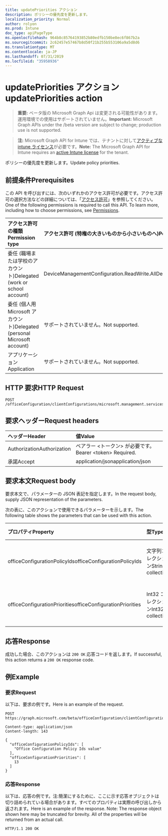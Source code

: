 ```yaml
---
title: updatePriorities アクション
description: ポリシーの優先度を更新します。
localization_priority: Normal
author: rolyon
ms.prod: Intune
doc_type: apiPageType
ms.openlocfilehash: 964b8c85764193852b80edfb150be8ec6f867b2a
ms.sourcegitcommit: 2c62457e57467b8d50f21b255b553106a9a5d8d6
ms.translationtype: MT
ms.contentlocale: ja-JP
ms.lasthandoff: 07/31/2019
ms.locfileid: "35958936"
---
```

# <a name="updatepriorities-action"></a><span data-ttu-id="56624-103">updatePriorities アクション</span><span class="sxs-lookup"><span data-stu-id="56624-103">updatePriorities action</span></span>

> <span data-ttu-id="56624-104">**重要:** ベータ版の Microsoft Graph Api は変更される可能性があります。運用環境での使用はサポートされていません。</span><span class="sxs-lookup"><span data-stu-id="56624-104">**Important:** Microsoft Graph APIs under the /beta version are subject to change; production use is not supported.</span></span>

> <span data-ttu-id="56624-105">**注:** Microsoft Graph API for Intune では、テナントに対して[アクティブな intune ライセンス](https://go.microsoft.com/fwlink/?linkid=839381)が必要です。</span><span class="sxs-lookup"><span data-stu-id="56624-105">**Note:** The Microsoft Graph API for Intune requires an [active Intune license](https://go.microsoft.com/fwlink/?linkid=839381) for the tenant.</span></span>

<span data-ttu-id="56624-106">ポリシーの優先度を更新します。</span><span class="sxs-lookup"><span data-stu-id="56624-106">Update policy priorities.</span></span>

## <a name="prerequisites"></a><span data-ttu-id="56624-107">前提条件</span><span class="sxs-lookup"><span data-stu-id="56624-107">Prerequisites</span></span>
<span data-ttu-id="56624-p101">この API を呼び出すには、次のいずれかのアクセス許可が必要です。アクセス許可の選択方法などの詳細については、「[アクセス許可](/graph/permissions-reference)」を参照してください。</span><span class="sxs-lookup"><span data-stu-id="56624-p101">One of the following permissions is required to call this API. To learn more, including how to choose permissions, see [Permissions](/graph/permissions-reference).</span></span>

|<span data-ttu-id="56624-110">アクセス許可の種類</span><span class="sxs-lookup"><span data-stu-id="56624-110">Permission type</span></span>|<span data-ttu-id="56624-111">アクセス許可 (特権の大きいものから小さいものへ)</span><span class="sxs-lookup"><span data-stu-id="56624-111">Permissions (from most to least privileged)</span></span>|
|:---|:---|
|<span data-ttu-id="56624-112">委任 (職場または学校のアカウント)</span><span class="sxs-lookup"><span data-stu-id="56624-112">Delegated (work or school account)</span></span>|<span data-ttu-id="56624-113">DeviceManagementConfiguration.ReadWrite.All</span><span class="sxs-lookup"><span data-stu-id="56624-113">DeviceManagementConfiguration.ReadWrite.All</span></span>|
|<span data-ttu-id="56624-114">委任 (個人用 Microsoft アカウント)</span><span class="sxs-lookup"><span data-stu-id="56624-114">Delegated (personal Microsoft account)</span></span>|<span data-ttu-id="56624-115">サポートされていません。</span><span class="sxs-lookup"><span data-stu-id="56624-115">Not supported.</span></span>|
|<span data-ttu-id="56624-116">アプリケーション</span><span class="sxs-lookup"><span data-stu-id="56624-116">Application</span></span>|<span data-ttu-id="56624-117">サポートされていません。</span><span class="sxs-lookup"><span data-stu-id="56624-117">Not supported.</span></span>|

## <a name="http-request"></a><span data-ttu-id="56624-118">HTTP 要求</span><span class="sxs-lookup"><span data-stu-id="56624-118">HTTP Request</span></span>
<!-- {
  "blockType": "ignored"
}
-->
``` http
POST /officeConfiguration/clientConfigurations/microsoft.management.services.api.updatePriorities
```

## <a name="request-headers"></a><span data-ttu-id="56624-119">要求ヘッダー</span><span class="sxs-lookup"><span data-stu-id="56624-119">Request headers</span></span>
|<span data-ttu-id="56624-120">ヘッダー</span><span class="sxs-lookup"><span data-stu-id="56624-120">Header</span></span>|<span data-ttu-id="56624-121">値</span><span class="sxs-lookup"><span data-stu-id="56624-121">Value</span></span>|
|:---|:---|
|<span data-ttu-id="56624-122">Authorization</span><span class="sxs-lookup"><span data-stu-id="56624-122">Authorization</span></span>|<span data-ttu-id="56624-123">ベアラー &lt;トークン&gt; が必要です。</span><span class="sxs-lookup"><span data-stu-id="56624-123">Bearer &lt;token&gt; Required.</span></span>|
|<span data-ttu-id="56624-124">承諾</span><span class="sxs-lookup"><span data-stu-id="56624-124">Accept</span></span>|<span data-ttu-id="56624-125">application/json</span><span class="sxs-lookup"><span data-stu-id="56624-125">application/json</span></span>|

## <a name="request-body"></a><span data-ttu-id="56624-126">要求本文</span><span class="sxs-lookup"><span data-stu-id="56624-126">Request body</span></span>
<span data-ttu-id="56624-127">要求本文で、パラメーターの JSON 表記を指定します。</span><span class="sxs-lookup"><span data-stu-id="56624-127">In the request body, supply JSON representation of the parameters.</span></span>

<span data-ttu-id="56624-128">次の表に、このアクションで使用できるパラメーターを示します。</span><span class="sxs-lookup"><span data-stu-id="56624-128">The following table shows the parameters that can be used with this action.</span></span>

|<span data-ttu-id="56624-129">プロパティ</span><span class="sxs-lookup"><span data-stu-id="56624-129">Property</span></span>|<span data-ttu-id="56624-130">型</span><span class="sxs-lookup"><span data-stu-id="56624-130">Type</span></span>|<span data-ttu-id="56624-131">説明</span><span class="sxs-lookup"><span data-stu-id="56624-131">Description</span></span>|
|:---|:---|:---|
|<span data-ttu-id="56624-132">officeConfigurationPolicyIds</span><span class="sxs-lookup"><span data-stu-id="56624-132">officeConfigurationPolicyIds</span></span>|<span data-ttu-id="56624-133">文字列コレクション</span><span class="sxs-lookup"><span data-stu-id="56624-133">String collection</span></span>|<span data-ttu-id="56624-134">Office 構成ポリシー id の一覧</span><span class="sxs-lookup"><span data-stu-id="56624-134">List of office configuration policy ids</span></span>|
|<span data-ttu-id="56624-135">officeConfigurationPriorities</span><span class="sxs-lookup"><span data-stu-id="56624-135">officeConfigurationPriorities</span></span>|<span data-ttu-id="56624-136">Int32 コレクション</span><span class="sxs-lookup"><span data-stu-id="56624-136">Int32 collection</span></span>|<span data-ttu-id="56624-137">Office の構成の優先度の一覧</span><span class="sxs-lookup"><span data-stu-id="56624-137">List of office configuration priorities</span></span>|



## <a name="response"></a><span data-ttu-id="56624-138">応答</span><span class="sxs-lookup"><span data-stu-id="56624-138">Response</span></span>
<span data-ttu-id="56624-139">成功した場合、このアクションは `200 OK` 応答コードを返します。</span><span class="sxs-lookup"><span data-stu-id="56624-139">If successful, this action returns a `200 OK` response code.</span></span>

## <a name="example"></a><span data-ttu-id="56624-140">例</span><span class="sxs-lookup"><span data-stu-id="56624-140">Example</span></span>

### <a name="request"></a><span data-ttu-id="56624-141">要求</span><span class="sxs-lookup"><span data-stu-id="56624-141">Request</span></span>
<span data-ttu-id="56624-142">以下は、要求の例です。</span><span class="sxs-lookup"><span data-stu-id="56624-142">Here is an example of the request.</span></span>
``` http
POST https://graph.microsoft.com/beta/officeConfiguration/clientConfigurations/microsoft.management.services.api.updatePriorities

Content-type: application/json
Content-length: 143

{
  "officeConfigurationPolicyIds": [
    "Office Configuration Policy Ids value"
  ],
  "officeConfigurationPriorities": [
    13
  ]
}
```

### <a name="response"></a><span data-ttu-id="56624-143">応答</span><span class="sxs-lookup"><span data-stu-id="56624-143">Response</span></span>
<span data-ttu-id="56624-p102">以下は、応答の例です。注:簡潔にするために、ここに示す応答オブジェクトは切り詰められている場合があります。すべてのプロパティは実際の呼び出しから返されます。</span><span class="sxs-lookup"><span data-stu-id="56624-p102">Here is an example of the response. Note: The response object shown here may be truncated for brevity. All of the properties will be returned from an actual call.</span></span>
``` http
HTTP/1.1 200 OK
```



